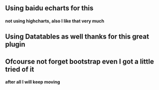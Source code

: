 ## Using baidu echarts for this
#### not using highcharts, also I like that very much
## Using Datatables as well thanks for this great plugin
## Ofcourse not forget bootstrap even I got a little tried of it
#### after all I will keep moving
